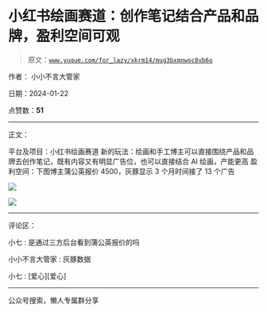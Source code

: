 # 小红书绘画赛道：创作笔记结合产品和品牌，盈利空间可观

> 原文：[`www.yuque.com/for_lazy/xkrm14/mug3bxmnwoc8vb6o`](https://www.yuque.com/for_lazy/xkrm14/mug3bxmnwoc8vb6o)

作者： 小小不言大管家

日期：2024-01-22

点赞数：**51**

* * *

正文：

平台及项目：小红书绘画赛道 新的玩法：绘画和手工博主可以直接围绕产品和品牌去创作笔记，既有内容又有明显广告位，也可以直接结合 AI 绘画，产能更高
盈利空间：下图博主蒲公英报价 4500，灰豚显示 3 个月时间接了 13 个广告

![](img/de03ba162a70f020a332d713a3ceebb9.png)

![](img/ad3f21cb275127865ea8b3270aaf203c.png)

* * *

评论区：

小七 : 是通过三方后台看到蒲公英报价的吗

小小不言大管家 : 灰豚数据

小七 : [爱心][爱心]

* * *

公众号搜索，懒人专属群分享